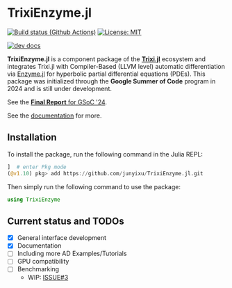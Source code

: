 # TrixiEnzyme.jl

[![Build status (Github Actions)](https://github.com/junyixu/TrixiEnzyme.jl/workflows/CI/badge.svg)](https://github.com/junyixu/TrixiEnzyme.jl/actions)
[![License: MIT](https://img.shields.io/badge/License-MIT-blue.svg)](https://opensource.org/licenses/MIT)

[![dev docs](https://img.shields.io/badge/docs-dev-blue.svg)](https://junyixu.github.io/TrixiEnzyme.jl/dev)

**TrixiEnzyme.jl** is a component package of the [**Trixi.jl**](https://github.com/trixi-framework/Trixi.jl) ecosystem and
integrates Trixi.jl with Compiler-Based (LLVM level) automatic differentiation via [Enzyme.jl](https://github.com/EnzymeAD/Enzyme.jl)
for hyperbolic partial differential equations (PDEs).
This package was initialized through the **Google Summer of Code** program in 2024 and is still under development.

See the [**Final Report** for GSoC '24](https://junyixu.github.io/TrixiEnzyme.jl/dev/GSoC.html).

See the [documentation](https://junyixu.github.io/TrixiEnzyme.jl/dev/) for more.

## Installation
To install the package, run the following command in the Julia REPL:
```julia
]  # enter Pkg mode
(@v1.10) pkg> add https://github.com/junyixu/TrixiEnzyme.jl.git
```
Then simply run the following command to use the package:
```julia
using TrixiEnzyme
```

## Current status and TODOs

- [x] General interface development
- [x] Documentation
- [ ] Including more AD Examples/Tutorials
- [ ] GPU compatibility
- [ ] Benchmarking
    - WIP: [ISSUE#3](https://github.com/junyixu/jacobian4DG/issues/3)
